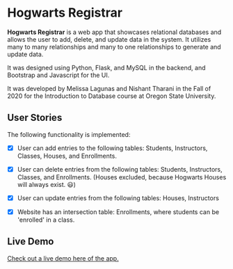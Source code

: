 # Hogwarts Registrar

**Hogwarts Registrar** is a web app that showcases relational databases and allows the user to add, delete, and update data in the system. 
It utilizes many to many relationships and many to one relationships to generate and update data.

It was designed using Python, Flask, and MySQL in the backend, and Bootstrap and Javascript for the UI.

It was developed by Melissa Lagunas and Nishant Tharani in the Fall of 2020 for the Introduction to Database course at Oregon State University. 


## User Stories

The following functionality is implemented:

- [X] User can add entries to the following tables: Students, Instructors, Classes, Houses, and Enrollments. 
- [X]  User can delete entries from the following tables: Students, Instructors, Classes, and Enrollments. (Houses excluded, because Hogwarts Houses will always exist. 😃)
- [X] User can update entries from the following tables: Houses, Instructors
- [X] Website has an intersection table: Enrollments, where students can be 'enrolled' in a class. 


## Live Demo

[Check out a live demo here of the app.](http://melissalagunas.com/hogwarts)

